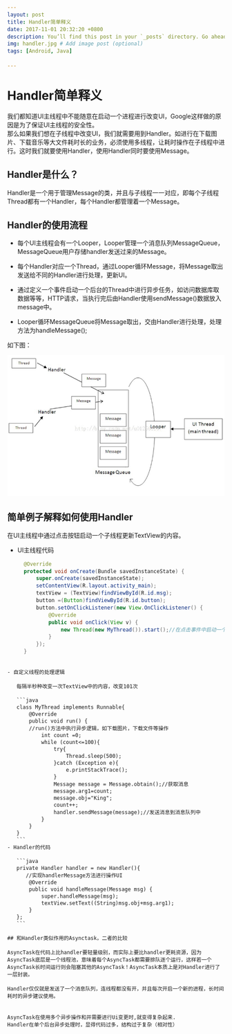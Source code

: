 ```yaml
---
layout: post
title: Handler简单释义
date: 2017-11-01 20:32:20 +0800
description: You’ll find this post in your `_posts` directory. Go ahead and edit it and re-build the site to see your changes. # Add post description (optional)
img: handler.jpg # Add image post (optional)
tags: [Android, Java]

---
```


# Handler简单释义

我们都知道UI主线程中不能随意在启动一个进程进行改变UI，Google这样做的原因是为了保证UI主线程的安全性。  
那么如果我们想在子线程中改变UI，我们就需要用到Handler。如进行在下载图片、下载音乐等大文件耗时长的业务，必须使用多线程，让耗时操作在子线程中进行。这时我们就要使用Handler，使用Handler同时要使用Message。

## Handler是什么？

Handler是一个用于管理Message的类，并且与子线程一一对应，即每个子线程Thread都有一个Handler，每个Handler都管理着一个Message。

## Handler的使用流程

- 每个UI主线程会有一个Looper，Looper管理一个消息队列MessageQueue，MessageQueue用户存储handler发送过来的Message。  

- 每个Handler对应一个Thread，通过Looper循环Message，将Message取出发送给不同的Handler进行处理，更新UI。  

- 通过定义一个事件启动一个后台的Thread中进行异步任务，如访问数据库取数据等等，HTTP请求，当执行完后由Handler使用sendMessage()数据放入message中。

- Looper循环MessageQueue将Message取出，交由Handler进行处理，处理方法为handleMessage();

如下图：

![GitHub](../assets/img/handler-01.jpg)

## 简单例子解释如何使用Handler
在UI主线程中通过点击按钮启动一个子线程更新TextView的内容。

- UI主线程代码

  ```java
    @Override
    protected void onCreate(Bundle savedInstanceState) {
        super.onCreate(savedInstanceState);
        setContentView(R.layout.activity_main);
        textView = (TextView)findViewById(R.id.msg);
        button =(Button)findViewById(R.id.button);
        button.setOnClickListener(new View.OnClickListener() {
            @Override
            public void onClick(View v) {
                new Thread(new MyThread()).start();//在点击事件中启动一个新的线程
            }
        });
    }
 ```
    
- 自定义线程的处理逻辑

	每隔半秒种改变一次TextView中的内容，改变101次
	
	```java
	class MyThread implements Runnable{
        @Override
        public void run() {
		//run()方法中执行异步逻辑，如下载图片，下载文件等操作
            int count =0;
            while (count<=100){
                try{
                    Thread.sleep(500);
                }catch (Exception e){
                    e.printStackTrace();
                }
                Message message = Message.obtain();//获取消息
                message.arg1=count;
                message.obj="King";
                count++;
                handler.sendMessage(message);//发送消息到消息队列中
            }
        }
    }
    ```
- Handler的代码

	```java
    private Handler handler = new Handler(){
	   //实现handlerMessage方法进行操作UI
        @Override
        public void handleMessage(Message msg) {
            super.handleMessage(msg);
            textView.setText((String)msg.obj+msg.arg1);
        }
    };
	```
	
## 和Handler类似作用的Asynctask，二者的比较

AsyncTask在代码上比handler要轻量级别，而实际上要比handler更耗资源，因为AsyncTask底层是一个线程池，意味着每个AsyncTask都需要排队逐个运行，这样若一个AsyncTask长时间运行则会阻塞其他的AsyncTask！AsyncTask本质上是对Handler进行了一层封装。  

Handler仅仅就是发送了一个消息队列，连线程都没有开，并且每次开启一个新的进程，长时间耗时的异步建议使用。  
	

AsyncTask在使用多个异步操作和并需要进行Ui变更时,就变得复杂起来.
Handler在单个后台异步处理时，显得代码过多，结构过于复杂（相对性）


